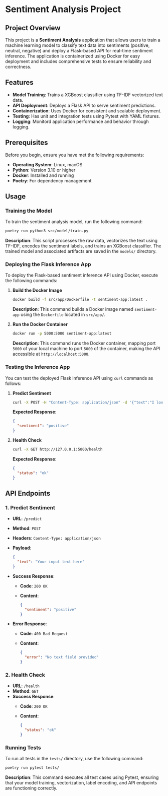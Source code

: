 # Sentiment Analysis Project

## Project Overview

This project is a **Sentiment Analysis** application that allows users to train a machine learning model to classify text data into sentiments (positive, neutral, negative) and deploy a Flask-based API for real-time sentiment inference. The application is containerized using Docker for easy deployment and includes comprehensive tests to ensure reliability and correctness.

## Features

- **Model Training**: Trains a XGBoost classifier using TF-IDF vectorized text data.
- **API Deployment**: Deploys a Flask API to serve sentiment predictions.
- **Containerization**: Uses Docker for consistent and scalable deployment.
- **Testing**: Has unit and integration tests using Pytest with YAML fixtures.
- **Logging**: Monitord application performance and behavior through logging.

## Prerequisites

Before you begin, ensure you have met the following requirements:

- **Operating System**: Linux, macOS
- **Python**: Version 3.10 or higher
- **Docker**: Installed and running
- **Poetry**: For dependency management

## Usage

### Training the Model

To train the sentiment analysis model, run the following command:

```bash
poetry run python3 src/model/train.py
```

**Description**: This script processes the raw data, vectorizes the text using TF-IDF, encodes the sentiment labels, and trains an XGBoost classifier. The trained model and associated artifacts are saved in the `models/` directory.

### Deploying the Flask Inference App

To deploy the Flask-based sentiment inference API using Docker, execute the following commands:

1. **Build the Docker Image**

   ```bash
   docker build -f src/app/Dockerfile -t sentiment-app:latest .
   ```

   **Description**: This command builds a Docker image named `sentiment-app` using the `Dockerfile` located in `src/app/`.

2. **Run the Docker Container**

   ```bash
   docker run -p 5000:5000 sentiment-app:latest
   ```

   **Description**: This command runs the Docker container, mapping port `5000` of your local machine to port `5000` of the container, making the API accessible at `http://localhost:5000`.


### Testing the Inference App

You can test the deployed Flask inference API using `curl` commands as follows:

1. **Predict Sentiment**

   ```bash
   curl -X POST -H "Content-Type: application/json" -d '{"text":"I loved this product!"}' http://127.0.0.1:5000/predict
   ```

   **Expected Response**:

   ```json
   {
     "sentiment": "positive"
   }
   ```

2. **Health Check**

   ```bash
   curl -X GET http://127.0.0.1:5000/health
   ```

   **Expected Response**:

   ```json
   {
     "status": "ok"
   }
   ```

## API Endpoints

### 1. Predict Sentiment

- **URL**: `/predict`
- **Method**: `POST`
- **Headers**: `Content-Type: application/json`
- **Payload**:

  ```json
  {
    "text": "Your input text here"
  }
  ```

- **Success Response**:
  - **Code**: `200 OK`
  - **Content**:

    ```json
    {
      "sentiment": "positive"
    }
    ```

- **Error Response**:
  - **Code**: `400 Bad Request`
  - **Content**:

    ```json
    {
      "error": "No text field provided"
    }
    ```

### 2. Health Check

- **URL**: `/health`
- **Method**: `GET`
- **Success Response**:
  - **Code**: `200 OK`
  - **Content**:

    ```json
    {
      "status": "ok"
    }
    ```

### Running Tests

To run all tests in the `tests/` directory, use the following command:

```bash
poetry run pytest tests/
```

**Description**: This command executes all test cases using Pytest, ensuring that your model training, vectorization, label encoding, and API endpoints are functioning correctly.